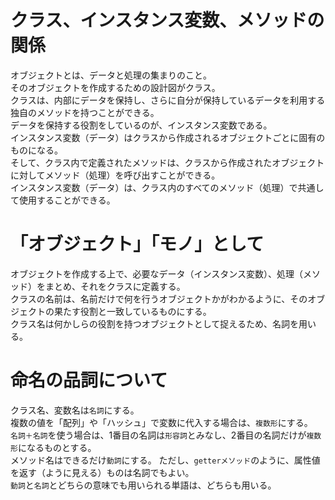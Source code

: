 # クラス、インスタンス変数、メソッドの関係
オブジェクトとは、データと処理の集まりのこと。<br>
そのオブジェクトを作成するための設計図がクラス。<br>
クラスは、内部にデータを保持し、さらに自分が保持しているデータを利用する独自のメソッドを持つことができる。<br>
データを保持する役割をしているのが、インスタンス変数である。<br>
インスタンス変数（データ）はクラスから作成されるオブジェクトごとに固有のものになる。<br>
そして、クラス内で定義されたメソッドは、クラスから作成されたオブジェクトに対してメソッド（処理）を呼び出すことができる。<br>
インスタンス変数（データ）は、クラス内のすべてのメソッド（処理）で共通して使用することができる。<br>

# 「オブジェクト」「モノ」として
オブジェクトを作成する上で、必要なデータ（インスタンス変数）、処理（メソッド）をまとめ、それをクラスに定義する。<br>
クラスの名前は、名前だけで何を行うオブジェクトかがわかるように、そのオブジェクトの果たす役割と一致しているものにする。<br>
クラス名は何かしらの役割を持つオブジェクトとして捉えるため、名詞を用いる。<br>

# 命名の品詞について
クラス名、変数名は`名詞`にする。<br>
複数の値を「配列」や「ハッシュ」で変数に代入する場合は、`複数形`にする。<br>
`名詞＋名詞`を使う場合は、1番目の名詞は`形容詞`とみなし、2番目の名詞だけが`複数形`になるものとする。<br>
メソッド名はできるだけ`動詞`にする。
ただし、`getterメソッド`のように、属性値を返す（ように見える）ものは名詞でもよい。<br>
`動詞`と`名詞`とどちらの意味でも用いられる単語は、どちらも用いる。
